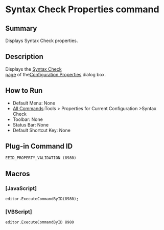# Syntax Check Properties command

## Summary

Displays Syntax Check properties.

## Description

Displays the [Syntax Check \
page](../../dlg/properties/validation/index)
of the[Configuration Properties](../../dlg/properties/index)
dialog box.

## How to Run

- Default Menu: None
- [All Commands](all_commands):Tools >
Properties for Current Configuration \>Syntax Check
- Toolbar: None
- Status Bar: None
- Default Shortcut Key: None

## Plug-in Command ID

```
EEID_PROPERTY_VALIDATION (8980)```

## Macros

### \[JavaScript\]

```
editor.ExecuteCommandByID(8980);
```

### \[VBScript\]

```
editor.ExecuteCommandByID 8980
```
